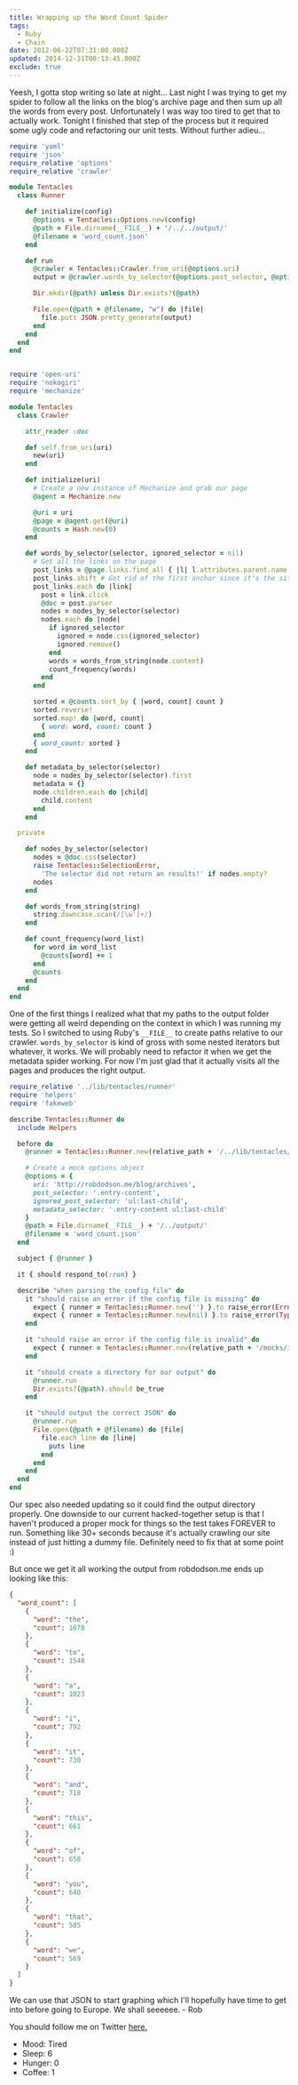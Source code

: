 ```yaml
---
title: Wrapping up the Word Count Spider
tags:
  - Ruby
  - Chain
date: 2012-06-22T07:31:00.000Z
updated: 2014-12-31T00:13:45.000Z
exclude: true
---
```


Yeesh, I gotta stop writing so late at night... Last night I was trying to get my spider to follow all the links on the blog's archive page and then sum up all the words from every post. Unfortunately I was way too tired to get that to actually work. Tonight I finished that step of the process but it required some ugly code and refactoring our unit tests. Without further adieu...

```ruby
require 'yaml'
require 'json'
require_relative 'options'
require_relative 'crawler'

module Tentacles
  class Runner

    def initialize(config)
      @options = Tentacles::Options.new(config)
      @path = File.dirname(__FILE__) + '/../../output/'
      @filename = 'word_count.json'
    end

    def run
      @crawler = Tentacles::Crawler.from_uri(@options.uri)
      output = @crawler.words_by_selector(@options.post_selector, @options.ignored_post_selector)

      Dir.mkdir(@path) unless Dir.exists?(@path)

      File.open(@path + @filename, "w") do |file|
        file.puts JSON.pretty_generate(output)
      end
    end
  end
end


require 'open-uri'
require 'nokogiri'
require 'mechanize'

module Tentacles
  class Crawler

    attr_reader :doc

    def self.from_uri(uri)
      new(uri)
    end

    def initialize(uri)
      # Create a new instance of Mechanize and grab our page
      @agent = Mechanize.new

      @uri = uri
      @page = @agent.get(@uri)
      @counts = Hash.new(0)
    end

    def words_by_selector(selector, ignored_selector = nil)
      # Get all the links on the page
      post_links = @page.links.find_all { |l| l.attributes.parent.name == 'h1' }
      post_links.shift # Get rid of the first anchor since it's the site header
      post_links.each do |link|
        post = link.click
        @doc = post.parser
        nodes = nodes_by_selector(selector)
        nodes.each do |node|
          if ignored_selector
            ignored = node.css(ignored_selector)
            ignored.remove()
          end
          words = words_from_string(node.content)
          count_frequency(words)
        end
      end

      sorted = @counts.sort_by { |word, count| count }
      sorted.reverse!
      sorted.map! do |word, count|
        { word: word, count: count }
      end
      { word_count: sorted }
    end

    def metadata_by_selector(selector)
      node = nodes_by_selector(selector).first
      metadata = {}
      node.children.each do |child|
        child.content
      end
    end

  private

    def nodes_by_selector(selector)
      nodes = @doc.css(selector)
      raise Tentacles::SelectionError,
        'The selector did not return an results!' if nodes.empty?
      nodes
    end

    def words_from_string(string)
      string.downcase.scan(/[\w']+/)
    end

    def count_frequency(word_list)
      for word in word_list
        @counts[word] += 1
      end
      @counts
    end
  end
end
```

One of the first things I realized what that my paths to the output folder were getting all weird depending on the context in which I was running my tests. So I switched to using Ruby's `__FILE__` to create paths relative to our crawler. `words_by_selector` is kind of gross with some nested iterators but whatever, it works. We will probably need to refactor it when we get the metadata spider working. For now I'm just glad that it actually visits all the pages and produces the right output.

```ruby
require_relative '../lib/tentacles/runner'
require 'helpers'
require 'fakeweb'

describe Tentacles::Runner do
  include Helpers

  before do
    @runner = Tentacles::Runner.new(relative_path + '/../lib/tentacles/config.yml')

    # Create a mock options object
    @options = {
      uri: 'http://robdodson.me/blog/archives',
      post_selector: '.entry-content',
      ignored_post_selector: 'ul:last-child',
      metadata_selector: '.entry-content ul:last-child'
    }
    @path = File.dirname(__FILE__) + '/../output/'
    @filename = 'word_count.json'
  end

  subject { @runner }

  it { should respond_to(:run) }

  describe "when parsing the config file" do
    it "should raise an error if the config file is missing" do
      expect { runner = Tentacles::Runner.new('') }.to raise_error(Errno::ENOENT)
      expect { runner = Tentacles::Runner.new(nil) }.to raise_error(TypeError)
    end

    it "should raise an error if the config file is invalid" do
      expect { runner = Tentacles::Runner.new(relative_path + '/mocks/invalid_yaml.yml') }.to raise_error(Psych::SyntaxError)
    end

    it "should create a directory for our output" do
      @runner.run
      Dir.exists?(@path).should be_true
    end

    it "should output the correct JSON" do
      @runner.run
      File.open(@path + @filename) do |file|
        file.each_line do |line|
          puts line
        end
      end
    end
  end
end
```

Our spec also needed updating so it could find the output directory properly. One downside to our current hacked-together setup is that I haven't produced a proper mock for things so the test takes FOREVER to run. Something like 30+ seconds because it's actually crawling our site instead of just hitting a dummy file. Definitely need to fix that at some point :)

But once we get it all working the output from robdodson.me ends up looking like this:

```json
{
  "word_count": [
    {
      "word": "the",
      "count": 1678
    },
    {
      "word": "to",
      "count": 1548
    },
    {
      "word": "a",
      "count": 1023
    },
    {
      "word": "i",
      "count": 792
    },
    {
      "word": "it",
      "count": 730
    },
    {
      "word": "and",
      "count": 718
    },
    {
      "word": "this",
      "count": 661
    },
    {
      "word": "of",
      "count": 658
    },
    {
      "word": "you",
      "count": 640
    },
    {
      "word": "that",
      "count": 585
    },
    {
      "word": "we",
      "count": 569
    }
  ]
}
```

We can use that JSON to start graphing which I'll hopefully have time to get into before going to Europe. We shall seeeeee. - Rob

You should follow me on Twitter [here.](http://twitter.com/rob_dodson)

- Mood: Tired
- Sleep: 6
- Hunger: 0
- Coffee: 1

